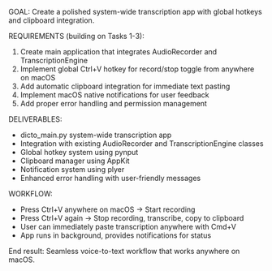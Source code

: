 GOAL: Create a polished system-wide transcription app with global hotkeys and clipboard integration.

REQUIREMENTS (building on Tasks 1-3):
1. Create main application that integrates AudioRecorder and TranscriptionEngine
2. Implement global Ctrl+V hotkey for record/stop toggle from anywhere on macOS
3. Add automatic clipboard integration for immediate text pasting
4. Implement macOS native notifications for user feedback
5. Add proper error handling and permission management

DELIVERABLES:
- dicto_main.py system-wide transcription app
- Integration with existing AudioRecorder and TranscriptionEngine classes
- Global hotkey system using pynput
- Clipboard manager using AppKit
- Notification system using plyer
- Enhanced error handling with user-friendly messages

WORKFLOW:
- Press Ctrl+V anywhere on macOS → Start recording
- Press Ctrl+V again → Stop recording, transcribe, copy to clipboard
- User can immediately paste transcription anywhere with Cmd+V
- App runs in background, provides notifications for status

End result: Seamless voice-to-text workflow that works anywhere on macOS.